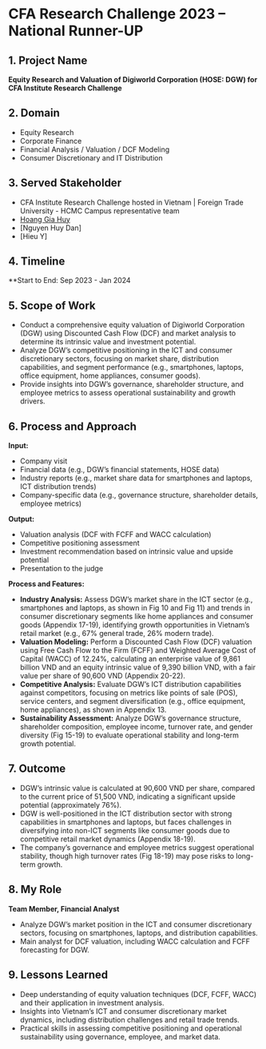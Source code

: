 # CFA Research Challenge 2023 – National Runner-UP

## 1. Project Name

**Equity Research and Valuation of Digiworld Corporation (HOSE: DGW) for CFA Institute Research Challenge**

## 2. Domain
- Equity Research 
- Corporate Finance
- Financial Analysis / Valuation / DCF Modeling
- Consumer Discretionary and IT Distribution

## 3. Served Stakeholder

- CFA Institute Research Challenge hosted in Vietnam | Foreign Trade University - HCMC Campus representative team
- [Hoang Gia Huy](https://www.linkedin.com/in/giahuyhoang/)  
- [Nguyen Huy Dan]
- [Hieu Y]
  
## 4. Timeline

**Start to End: Sep 2023 - Jan 2024

## 5. Scope of Work

- Conduct a comprehensive equity valuation of Digiworld Corporation (DGW) using Discounted Cash Flow (DCF) and market analysis to determine its intrinsic value and investment potential.
- Analyze DGW’s competitive positioning in the ICT and consumer discretionary sectors, focusing on market share, distribution capabilities, and segment performance (e.g., smartphones, laptops, office equipment, home appliances, consumer goods).
- Provide insights into DGW’s governance, shareholder structure, and employee metrics to assess operational sustainability and growth drivers.

## 6. Process and Approach

**Input:**
- Company visit
- Financial data (e.g., DGW’s financial statements, HOSE data)
- Industry reports (e.g., market share data for smartphones and laptops, ICT distribution trends)
- Company-specific data (e.g., governance structure, shareholder details, employee metrics)

**Output:**

- Valuation analysis (DCF with FCFF and WACC calculation)
- Competitive positioning assessment
- Investment recommendation based on intrinsic value and upside potential
- Presentation to the judge

**Process and Features:**

- **Industry Analysis:** Assess DGW’s market share in the ICT sector (e.g., smartphones and laptops, as shown in Fig 10 and Fig 11) and trends in consumer discretionary segments like home appliances and consumer goods (Appendix 17-19), identifying growth opportunities in Vietnam’s retail market (e.g., 67% general trade, 26% modern trade).
- **Valuation Modeling:** Perform a Discounted Cash Flow (DCF) valuation using Free Cash Flow to the Firm (FCFF) and Weighted Average Cost of Capital (WACC) of 12.24%, calculating an enterprise value of 9,861 billion VND and an equity intrinsic value of 9,390 billion VND, with a fair value per share of 90,600 VND (Appendix 20-22).
- **Competitive Analysis:** Evaluate DGW’s ICT distribution capabilities against competitors, focusing on metrics like points of sale (POS), service centers, and segment diversification (e.g., office equipment, home appliances), as shown in Appendix 13.
- **Sustainability Assessment:** Analyze DGW’s governance structure, shareholder composition, employee income, turnover rate, and gender diversity (Fig 15-19) to evaluate operational stability and long-term growth potential.

## 7. Outcome

- DGW’s intrinsic value is calculated at 90,600 VND per share, compared to the current price of 51,500 VND, indicating a significant upside potential (approximately 76%).
- DGW is well-positioned in the ICT distribution sector with strong capabilities in smartphones and laptops, but faces challenges in diversifying into non-ICT segments like consumer goods due to competitive retail market dynamics (Appendix 18-19).
- The company’s governance and employee metrics suggest operational stability, though high turnover rates (Fig 18-19) may pose risks to long-term growth.

## 8. My Role

**Team Member, Financial Analyst**

- Analyze DGW’s market position in the ICT and consumer discretionary sectors, focusing on smartphones, laptops, and distribution capabilities.
- Main analyst for DCF valuation, including WACC calculation and FCFF forecasting for DGW.

## 9. Lessons Learned

- Deep understanding of equity valuation techniques (DCF, FCFF, WACC) and their application in investment analysis.
- Insights into Vietnam’s ICT and consumer discretionary market dynamics, including distribution challenges and retail trade trends.
- Practical skills in assessing competitive positioning and operational sustainability using governance, employee, and market data.
